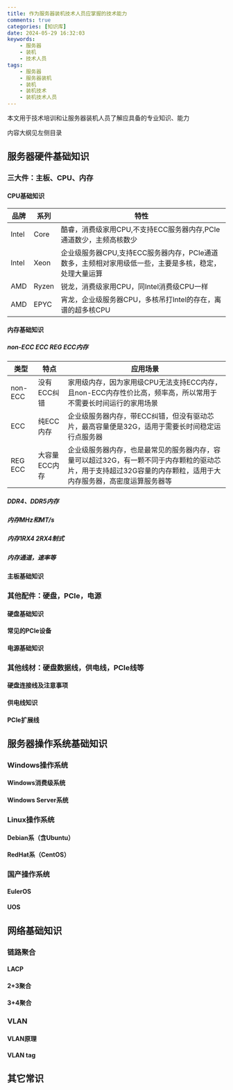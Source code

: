 ```yaml
---
title: 作为服务器装机技术人员应掌握的技术能力
comments: true
categories: [知识库]
date: 2024-05-29 16:32:03
keywords:
    - 服务器
    - 装机
    - 技术人员
tags:
    - 服务器
    - 服务器装机
    - 装机
    - 装机技术
    - 装机技术人员
---
```


本文用于技术培训和让服务器装机人员了解应具备的专业知识、能力

内容大纲见左侧目录

<!-- more -->

## 服务器硬件基础知识

### 三大件：主板、CPU、内存

#### CPU基础知识

|品牌|系列|特性|
|---|---|---|
|Intel|Core|酷睿，消费级家用CPU,不支持ECC服务器内存,PCIe通道数少，主频高核数少|
|Intel|Xeon|企业级服务器CPU,支持ECC服务器内存，PCIe通道数多，主频相对家用级低一些，主要是多核，稳定，处理大量运算|
|AMD|Ryzen|锐龙，消费级家用CPU，同Intel消费级CPU一样|
|AMD|EPYC|宵龙，企业级服务器CPU，多核吊打Intel的存在，离谱的超多核CPU|

#### 内存基础知识

##### non-ECC ECC REG ECC内存

|类型|特点|应用场景|
|---|---|---|
|non-ECC|没有ECC纠错|家用级内存，因为家用级CPU无法支持ECC内存，且non-ECC内存性价比高，频率高，所以常用于不需要长时间运行的家用场景|
|ECC|纯ECC内存|企业级服务器内存，带ECC纠错，但没有驱动芯片，最高容量便是32G，适用于需要长时间稳定运行点服务器|
|REG ECC|大容量ECC内存|企业级服务器内存，也是最常见的服务器内存，容量可以超过32G，有一颗不同于内存颗粒的驱动芯片，用于支持超过32G容量的内存颗粒，适用于大内存服务器，高密度运算服务器等|

##### DDR4、DDR5内存

##### 内存MHz和MT/s

##### 内存1RX4 2RX4制式

##### 内存通道，速率等

#### 主板基础知识

### 其他配件：硬盘，PCIe，电源

#### 硬盘基础知识

#### 常见的PCIe设备

#### 电源基础知识

### 其他线材：硬盘数据线，供电线，PCIe线等

#### 硬盘连接线及注意事项

#### 供电线知识

#### PCIe扩展线

## 服务器操作系统基础知识

### Windows操作系统

#### Windows消费级系统

#### Windows Server系统

### Linux操作系统

#### Debian系（含Ubuntu）

#### RedHat系（CentOS）

### 国产操作系统

#### EulerOS

#### UOS

## 网络基础知识

### 链路聚合

#### LACP

#### 2+3聚合

#### 3+4聚合

### VLAN

#### VLAN原理

#### VLAN tag

## 其它常识